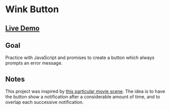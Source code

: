 # Wink Button

## [Live Demo](https://codepen.io/borntofrappe/full/QWwyjvB)

## Goal

Practice with JavaScript and promises to create a button which always prompts an error message.

## Notes

This project was inspired by [this particular movie scene](https://www.youtube.com/watch?v=zCK3r570AbQ). The idea is to have the button show a notification after a considerable amount of time, and to overlap each successive notification.
